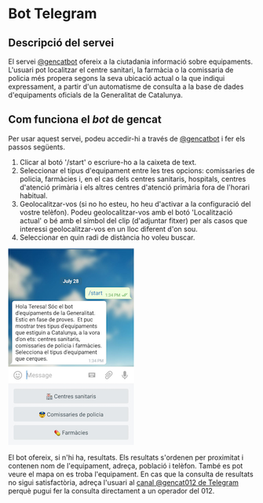 # Bot  Telegram

## Descripció del servei

El servei [@gencatbot](http://t.me/gencatbot) ofereix a la ciutadania informació sobre equipaments. L'usuari pot localitzar el centre sanitari, la farmàcia o la comissaria de policia més propera segons la seva ubicació actual o la que indiqui expressament, a partir d'un automatisme de consulta a la base de dades d'equipaments oficials de la Generalitat de Catalunya.

## Com funciona el _bot_ de gencat

Per usar aquest servei, podeu accedir-hi a través de [@gencatbot](http://t.me/gencatbot) i fer els passos següents.

1. Clicar al botó '/start' o escriure-ho a la caixeta de text.
2. Seleccionar el tipus d'equipament entre les tres opcions: comissaries de policia, farmàcies i, en el cas dels centres sanitaris, hospitals, centres d'atenció primària i els altres centres d'atenció primària fora de l'horari habitual.
3. Geolocalitzar-vos (si no ho esteu, ho heu d'activar a la configuració del vostre telèfon). Podeu geolocalitzar-vos amb el botó 'Localització actual' o bé amb el símbol del clip (d'adjuntar fitxer) per als casos que interessi geolocalitzar-vos en un lloc diferent d'on sou.
4. Seleccionar en quin radi de distància ho voleu buscar.  

![Bot Telegram](/assets/img/bot_telegram.png)

El bot ofereix, si n'hi ha, resultats. Els resultats s'ordenen per proximitat i contenen nom de l'equipament, adreça, població i telèfon. També es pot veure el mapa on es troba l'equipament. En cas que la consulta de resultats no sigui satisfactòria, adreça l'usuari al [canal @gencat012 de Telegram](http://t.me/gencat012) perquè pugui fer la consulta directament a un operador del 012.